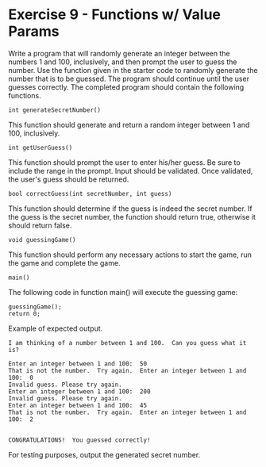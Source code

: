 # Exercise 9 - Functions w/ Value Params

Write a program that will randomly generate an integer between the numbers 1 and 100, inclusively, and then prompt the user to guess the number. Use the function given in the starter code to randomly generate the number that is to be guessed. The program should continue until the user guesses correctly. The completed program should contain the following functions.

    int generateSecretNumber()

This function should generate and return a random integer between 1 and 100, inclusively.

    int getUserGuess()

This function should prompt the user to enter his/her guess. Be sure to include the range in the prompt. Input should be validated. Once validated, the user's guess should be returned.

    bool correctGuess(int secretNumber, int guess)

This function should determine if the guess is indeed the secret number. If the guess is the secret number, the function should return true, otherwise it should return false.

    void guessingGame()

This function should perform any necessary actions to start the game, run the game and complete the game.

    main()

The following code in function main() will execute the guessing game:

    guessingGame();
    return 0;

 
Example of expected output.

    I am thinking of a number between 1 and 100.  Can you guess what it is?

    Enter an integer between 1 and 100:  50
    That is not the number.  Try again.  Enter an integer between 1 and 100:  0
    Invalid guess. Please try again.
    Enter an integer between 1 and 100:  200
    Invalid guess. Please try again.
    Enter an integer between 1 and 100:  45
    That is not the number.  Try again.  Enter an integer between 1 and 100:  2


    CONGRATULATIONS!  You guessed correctly!

For testing purposes, output the generated secret number.